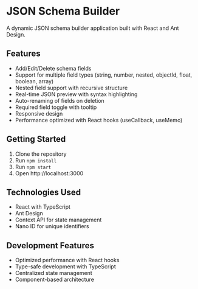 # JSON Schema Builder

A dynamic JSON schema builder application built with React and Ant Design.

## Features
- Add/Edit/Delete schema fields
- Support for multiple field types (string, number, nested, objectId, float, boolean, array)
- Nested field support with recursive structure
- Real-time JSON preview with syntax highlighting
- Auto-renaming of fields on deletion
- Required field toggle with tooltip
- Responsive design
- Performance optimized with React hooks (useCallback, useMemo)

## Getting Started
1. Clone the repository
2. Run `npm install`
3. Run `npm start`
4. Open http://localhost:3000

## Technologies Used
- React with TypeScript
- Ant Design
- Context API for state management
- Nano ID for unique identifiers

## Development Features
- Optimized performance with React hooks
- Type-safe development with TypeScript
- Centralized state management
- Component-based architecture